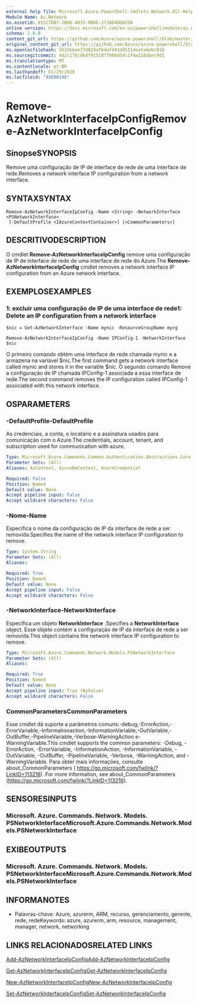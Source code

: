 ```yaml
---
external help file: Microsoft.Azure.PowerShell.Cmdlets.Network.dll-Help.xml
Module Name: Az.Network
ms.assetid: 015C7DB7-2B08-4033-9B6E-1738D4DDACDA
online version: https://docs.microsoft.com/en-us/powershell/module/az.network/remove-aznetworkinterfaceipconfig
schema: 2.0.0
content_git_url: https://github.com/Azure/azure-powershell/blob/master/src/Network/Network/help/Remove-AzNetworkInterfaceIpConfig.md
original_content_git_url: https://github.com/Azure/azure-powershell/blob/master/src/Network/Network/help/Remove-AzNetworkInterfaceIpConfig.md
ms.openlocfilehash: d532bbee77d028afb4af441dd511deafa6ebc016
ms.sourcegitcommit: 4d2c178cd6df9151877b08d54c1f4a228dbec9d1
ms.translationtype: MT
ms.contentlocale: pt-BR
ms.lasthandoff: 01/29/2020
ms.locfileid: "93600146"
---
```

# <span data-ttu-id="a756d-101">Remove-AzNetworkInterfaceIpConfig</span><span class="sxs-lookup"><span data-stu-id="a756d-101">Remove-AzNetworkInterfaceIpConfig</span></span>

## <span data-ttu-id="a756d-102">Sinopse</span><span class="sxs-lookup"><span data-stu-id="a756d-102">SYNOPSIS</span></span>
<span data-ttu-id="a756d-103">Remove uma configuração de IP de interface de rede de uma interface de rede.</span><span class="sxs-lookup"><span data-stu-id="a756d-103">Removes a network interface IP configuration from a network interface.</span></span>

## <span data-ttu-id="a756d-104">SYNTAX</span><span class="sxs-lookup"><span data-stu-id="a756d-104">SYNTAX</span></span>

```
Remove-AzNetworkInterfaceIpConfig -Name <String> -NetworkInterface <PSNetworkInterface>
 [-DefaultProfile <IAzureContextContainer>] [<CommonParameters>]
```

## <span data-ttu-id="a756d-105">DESCRITIVO</span><span class="sxs-lookup"><span data-stu-id="a756d-105">DESCRIPTION</span></span>
<span data-ttu-id="a756d-106">O cmdlet **Remove-AzNetworkInterfaceIpConfig** remove uma configuração de IP de interface de rede de uma interface de rede do Azure.</span><span class="sxs-lookup"><span data-stu-id="a756d-106">The **Remove-AzNetworkInterfaceIpConfig** cmdlet removes a network interface IP configuration from an Azure network interface.</span></span>

## <span data-ttu-id="a756d-107">EXEMPLOS</span><span class="sxs-lookup"><span data-stu-id="a756d-107">EXAMPLES</span></span>

### <span data-ttu-id="a756d-108">1: excluir uma configuração de IP de uma interface de rede</span><span class="sxs-lookup"><span data-stu-id="a756d-108">1: Delete an IP configuration from a network interface</span></span>
```
$nic = Get-AzNetworkInterface -Name mynic -ResourceGroupName myrg

Remove-AzNetworkInterfaceIpConfig -Name IPConfig-1 -NetworkInterface $nic
```

<span data-ttu-id="a756d-109">O primeiro comando obtém uma interface de rede chamada mynic e a armazena na variável $nic.</span><span class="sxs-lookup"><span data-stu-id="a756d-109">The first command gets a network interface called mynic and stores it in the variable $nic.</span></span> <span data-ttu-id="a756d-110">O segundo comando Remove a configuração de IP chamada IPConfig-1 associada a essa interface de rede.</span><span class="sxs-lookup"><span data-stu-id="a756d-110">The second command removes the IP configuration called IPConfig-1 associated with this network interface.</span></span>

## <span data-ttu-id="a756d-111">OS</span><span class="sxs-lookup"><span data-stu-id="a756d-111">PARAMETERS</span></span>

### <span data-ttu-id="a756d-112">-DefaultProfile</span><span class="sxs-lookup"><span data-stu-id="a756d-112">-DefaultProfile</span></span>
<span data-ttu-id="a756d-113">As credenciais, a conta, o locatário e a assinatura usados para comunicação com o Azure.</span><span class="sxs-lookup"><span data-stu-id="a756d-113">The credentials, account, tenant, and subscription used for communication with azure.</span></span>

```yaml
Type: Microsoft.Azure.Commands.Common.Authentication.Abstractions.Core.IAzureContextContainer
Parameter Sets: (All)
Aliases: AzContext, AzureRmContext, AzureCredential

Required: False
Position: Named
Default value: None
Accept pipeline input: False
Accept wildcard characters: False
```

### <span data-ttu-id="a756d-114">-Nome</span><span class="sxs-lookup"><span data-stu-id="a756d-114">-Name</span></span>
<span data-ttu-id="a756d-115">Especifica o nome da configuração de IP da interface de rede a ser removida.</span><span class="sxs-lookup"><span data-stu-id="a756d-115">Specifies the name of the network interface IP configuration to remove.</span></span>

```yaml
Type: System.String
Parameter Sets: (All)
Aliases:

Required: True
Position: Named
Default value: None
Accept pipeline input: False
Accept wildcard characters: False
```

### <span data-ttu-id="a756d-116">-NetworkInterface</span><span class="sxs-lookup"><span data-stu-id="a756d-116">-NetworkInterface</span></span>
<span data-ttu-id="a756d-117">Especifica um objeto **NetworkInterface** .</span><span class="sxs-lookup"><span data-stu-id="a756d-117">Specifies a **NetworkInterface** object.</span></span>
<span data-ttu-id="a756d-118">Esse objeto contém a configuração de IP da interface de rede a ser removida.</span><span class="sxs-lookup"><span data-stu-id="a756d-118">This object contains the network interface IP configuration to remove.</span></span>

```yaml
Type: Microsoft.Azure.Commands.Network.Models.PSNetworkInterface
Parameter Sets: (All)
Aliases:

Required: True
Position: Named
Default value: None
Accept pipeline input: True (ByValue)
Accept wildcard characters: False
```

### <span data-ttu-id="a756d-119">CommonParameters</span><span class="sxs-lookup"><span data-stu-id="a756d-119">CommonParameters</span></span>
<span data-ttu-id="a756d-120">Esse cmdlet dá suporte a parâmetros comuns:-debug,-ErrorAction,-ErrorVariable,-Informationaction,-InformationVariable,-OutVariable,-OutBuffer,-PipelineVariable,-Verbose-WarningAction e-WarningVariable.</span><span class="sxs-lookup"><span data-stu-id="a756d-120">This cmdlet supports the common parameters: -Debug, -ErrorAction, -ErrorVariable, -InformationAction, -InformationVariable, -OutVariable, -OutBuffer, -PipelineVariable, -Verbose, -WarningAction, and -WarningVariable.</span></span> <span data-ttu-id="a756d-121">Para obter mais informações, consulte about_CommonParameters ( https://go.microsoft.com/fwlink/?LinkID=113216) .</span><span class="sxs-lookup"><span data-stu-id="a756d-121">For more information, see about_CommonParameters (https://go.microsoft.com/fwlink/?LinkID=113216).</span></span>

## <span data-ttu-id="a756d-122">SENSORES</span><span class="sxs-lookup"><span data-stu-id="a756d-122">INPUTS</span></span>

### <span data-ttu-id="a756d-123">Microsoft. Azure. Commands. Network. Models. PSNetworkInterface</span><span class="sxs-lookup"><span data-stu-id="a756d-123">Microsoft.Azure.Commands.Network.Models.PSNetworkInterface</span></span>

## <span data-ttu-id="a756d-124">EXIBE</span><span class="sxs-lookup"><span data-stu-id="a756d-124">OUTPUTS</span></span>

### <span data-ttu-id="a756d-125">Microsoft. Azure. Commands. Network. Models. PSNetworkInterface</span><span class="sxs-lookup"><span data-stu-id="a756d-125">Microsoft.Azure.Commands.Network.Models.PSNetworkInterface</span></span>

## <span data-ttu-id="a756d-126">INFORMA</span><span class="sxs-lookup"><span data-stu-id="a756d-126">NOTES</span></span>
* <span data-ttu-id="a756d-127">Palavras-chave: Azure, azurerm, ARM, recurso, gerenciamento, gerente, rede, rede</span><span class="sxs-lookup"><span data-stu-id="a756d-127">Keywords: azure, azurerm, arm, resource, management, manager, network, networking</span></span>

## <span data-ttu-id="a756d-128">LINKS RELACIONADOS</span><span class="sxs-lookup"><span data-stu-id="a756d-128">RELATED LINKS</span></span>

[<span data-ttu-id="a756d-129">Add-AzNetworkInterfaceIpConfig</span><span class="sxs-lookup"><span data-stu-id="a756d-129">Add-AzNetworkInterfaceIpConfig</span></span>](./Add-AzNetworkInterfaceIpConfig.md)

[<span data-ttu-id="a756d-130">Get-AzNetworkInterfaceIpConfig</span><span class="sxs-lookup"><span data-stu-id="a756d-130">Get-AzNetworkInterfaceIpConfig</span></span>](./Get-AzNetworkInterfaceIpConfig.md)

[<span data-ttu-id="a756d-131">New-AzNetworkInterfaceIpConfig</span><span class="sxs-lookup"><span data-stu-id="a756d-131">New-AzNetworkInterfaceIpConfig</span></span>](./New-AzNetworkInterfaceIpConfig.md)

[<span data-ttu-id="a756d-132">Set-AzNetworkInterfaceIpConfig</span><span class="sxs-lookup"><span data-stu-id="a756d-132">Set-AzNetworkInterfaceIpConfig</span></span>](./Set-AzNetworkInterfaceIpConfig.md)


